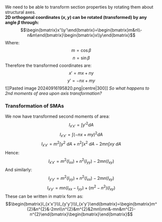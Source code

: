 We need to be able to transform section properties by rotating them about structural axes.
\
**2D orthogonal coordinates ($x,y$) can be rotated (transformed) by any angle $\beta$ through:**
$$\begin{bmatrix}x'\\y'\end{bmatrix}=\begin{bmatrix}m&n\\-n&m\end{bmatrix}\begin{bmatrix}x\\y\end{bmatrix}$$
Where:
$$m=\cos\beta$$
$$n=\sin\beta $$
Therefore the transformed coordinates are:
$$x'=mx+ny$$
$$y'=-nx+my$$
![[Pasted image 20240916195820.png|centre|300]]
*So what happens to 2nd moments of area upon axis transformation?*
### Transformation of SMAs
We now have transformed second moments of area:
$$I_{x'x'}=\int y'^{2}dA$$
$$I_{x'x'}=\int(-nx+my)^{2}dA$$
$$I_{x'x'}=m^{2}\int y^{2}~dA+n^{2}\int x^{2}~dA -2mn\int xy~dA$$
Hence:
$$I_{x'x'}=m^{2}(I_{xx})+n^{2}(I_{yy})-2mn(I_{xy})$$
And similarly:
$$I_{y'y'}=m^{2}(I_{yy})+n^{2}(I_{xx})-2mn(I_{xy})$$
$$I_{x'y'}=mn(I_{xx}-I_{yy})+(m^{2}-n^{2})(I_{xy})$$
These can be written in matrix form as:
$$\begin{bmatrix}I_{x'x'}\\I_{y'y'}\\I_{x'y'}\end{bmatrix}=\begin{bmatrix}m^{2}&n^{2}&-2mn\\n^{2}&m^{2}&2mn\\mn&-mn&m^{2}-n^{2}\end{bmatrix}\begin{bmatrix}\end{bmatrix}$$